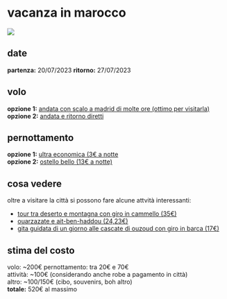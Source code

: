 # vacanza in marocco
![](https://www.siviaggia.it/wp-content/uploads/sites/2/2017/10/marocco-mare-costa-nord-melilla.jpg)

## date
**partenza:** 20/07/2023
**ritorno:**  27/07/2023

## volo
**opzione 1:** [andata con scalo a madrid di molte ore (ottimo per visitarla)](https://www.skyscanner.it/trasporti/voli/mila/rak/230720/230727/config/14476-2307200610--31915-1-15753-2307201805|15753-2307270910--32356-0-14476-2307271325?adultsv2=1&cabinclass=economy&childrenv2=&inboundaltsenabled=false&is_banana_refferal=true&outboundaltsenabled=false&preferdirects=false&ref=home&rtn=1)<br>
**opzione 2:** [andata e ritorno diretti](https://www.skyscanner.it/trasporti/voli/mila/rak/230720/230727/config/14476-2307200600--32356-0-15753-2307200820|15753-2307270910--32356-0-14476-2307271325?adultsv2=1&cabinclass=economy&childrenv2=&inboundaltsenabled=false&is_banana_refferal=true&outboundaltsenabled=false&preferdirects=false&ref=home&rtn=1)

## pernottamento
**opzione 1:** [ultra economica (3€ a notte](https://www.italian.hostelworld.com/pwa/hosteldetails.php/Hostel-Dream-Belko/Marrakech/294157?from=2023-08-20&to=2023-08-27&guests=1)<br>
**opzione 2:** [ostello bello (13€ a notte)](https://www.italian.hostelworld.com/pwa/hosteldetails.php/The-Central-House-Marrakech-Medina/Marrakech/272422?from=2023-08-20&to=2023-08-27&guests=1)

## cosa vedere
oltre a visitare la città si possono fare alcune attvità interessanti:
  - [tour tra deserto e montagna con giro in cammello (35€)](https://www.getyourguide.it/marrakech-l208/marrakech-giornata-fra-deserto-e-montagna-giro-su-cammello-t238497/)<br>
  - [ouarzazate e ait-ben-haddou (24,23€)](https://www.getyourguide.it/marrakech-l208/gita-privata-di-un-giorno-a-ouarzazate-e-ait-ben-haddou-t59397/)<br>
  - [gita guidata di un giorno alle cascate di ouzoud con giro in barca (17€)](https://www.getyourguide.it/marrakech-l208/tour-di-1-giorno-alle-cascate-di-ouzoud-da-marrakech-t74708/)

## stima del costo
volo: ~200€
pernottamento: tra 20€ e 70€<br>
attività: ~100€ (considerando anche robe a pagamento in città)<br>
altro: ~100/150€ (cibo, souvenirs, boh altro)<br>
**totale:** 520€ al massimo
